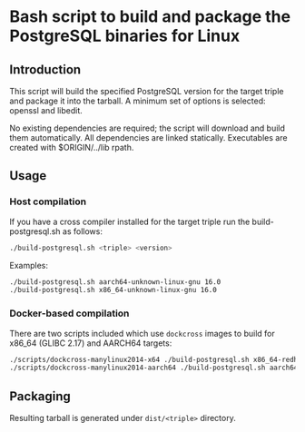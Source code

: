 # Bash script to build and package the PostgreSQL binaries for Linux

## Introduction

This script will build the specified PostgreSQL version for the target triple and package it
 into the tarball. A minimum set of options is selected: openssl and libedit.

No existing dependencies are required; the script will download and build them automatically. All dependencies are linked
 statically. Executables are created with $ORIGIN/../lib rpath.

## Usage

### Host compilation

If you have a cross compiler installed for the target triple run the build-postgresql.sh as follows:

```bash
./build-postgresql.sh <triple> <version>
```

Examples:

```bash
./build-postgresql.sh aarch64-unknown-linux-gnu 16.0
./build-postgresql.sh x86_64-unknown-linux-gnu 16.0
```

### Docker-based compilation

There are two scripts included which use `dockcross` images to build for x86_64 (GLIBC 2.17) and AARCH64 targets:

```bash
./scripts/dockcross-manylinux2014-x64 ./build-postgresql.sh x86_64-redhat-linux-gnu 16.0
./scripts/dockcross-manylinux2014-aarch64 ./build-postgresql.sh aarch64-unknown-linux-gnu 16.0
```

## Packaging

Resulting tarball is generated under `dist/<triple>` directory.
